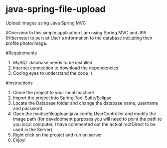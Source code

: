 # java-spring-file-upload
Upload images using Java Spring MVC

#Overview
In this simple application I am using Spring MVC and JPA (Hibernate) to persist User's information to the database including their profile photo/image. 

#Requirements
1. MySQL database needs to be installed
2. Internet connection to download the dependencies
3. Coding eyes to understand the code :)

#Instructions
1. Clone the project to your local machine
2. Import the project into Spring Tool Suite/Eclipse
3. Locate the Database folder and change the database name, username and password
4. Open the modisefileupload.java.config.UserController and modify the image path (for development purposes you will need to point the path to you local computer, I have commented out the actual rootDirect to be used in the Server).
5. Right click on the project and run on server
6. Enjoy!
